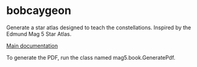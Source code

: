# bobcaygeon
Generate a star atlas designed to teach the constellations. Inspired by the Edmund Mag 5 Star Atlas.

[Main documentation](https://johanley.github.io/bobcaygeon/index.html)


To generate the PDF, run the class named mag5.book.GeneratePdf.

